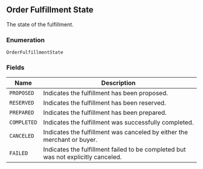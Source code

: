 ## Order Fulfillment State

The state of the fulfillment.

### Enumeration

`OrderFulfillmentState`

### Fields

| Name | Description |
|  --- | --- |
| `PROPOSED` | Indicates the fulfillment has been proposed. |
| `RESERVED` | Indicates the fulfillment has been reserved. |
| `PREPARED` | Indicates the fulfillment has been prepared. |
| `COMPLETED` | Indicates the fulfillment was successfully completed. |
| `CANCELED` | Indicates the fulfillment was canceled by either the merchant or buyer. |
| `FAILED` | Indicates the fulfillment failed to be completed but was not explicitly canceled. |

